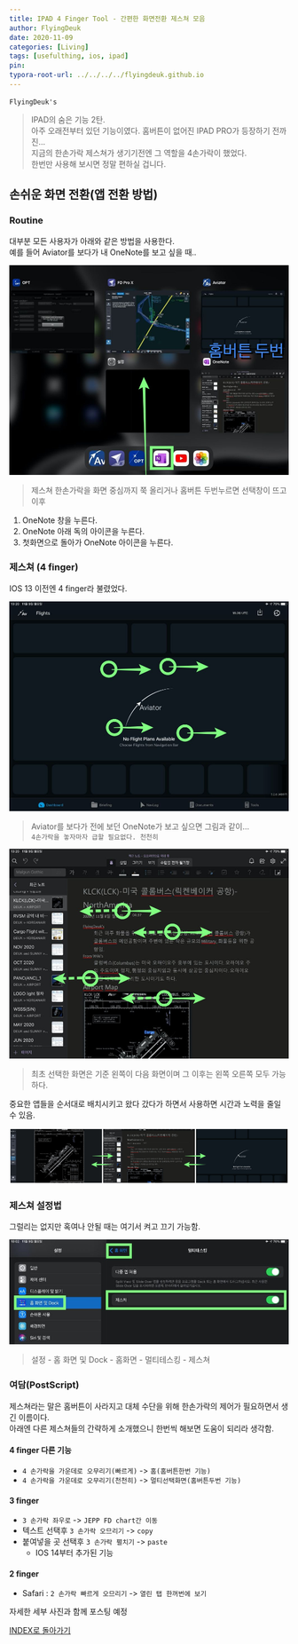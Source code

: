 ```yaml
---
title: IPAD 4 Finger Tool - 간편한 화면전환 제스쳐 모음
author: FlyingDeuk
date: 2020-11-09
categories: [Living]
tags: [usefulthing, ios, ipad]
pin:
typora-root-url: ../../../../flyingdeuk.github.io
---
```


`FlyingDeuk's`
> IPAD의 숨은 기능 2탄. <br>
아주 오래전부터 있던 기능이였다. 홈버튼이 없어진 IPAD PRO가 등장하기 전까진... <br>
지금의 한손가락 제스쳐가 생기기전엔 그 역할을 4손가락이 했었다. <br>
한번만 사용해 보시면 정말 편하실 겁니다.

## 손쉬운 화면 전환(앱 전환 방법)

### Routine
대부분 모든 사용자가 아래와 같은 방법을 사용한다. <br>
예를 들어 Aviator를 보다가 내 OneNote를 보고 싶을 때..

![4fing](/img/living/ipad/4fing.jpg)
>제스쳐 한손가락을 화면 중심까지 쭉 올리거나 홈버튼 두번누르면 선택창이 뜨고 이후<br>
1. OneNote 창을 누른다.
2. OneNote 아래 독의 아이콘을 누른다.
3. 첫화면으로 돌아가 OneNote 아이콘을 누른다.

### 제스쳐 (4 finger)  
IOS 13 이전엔 4 finger라 불렸었다.

![4fing](/img/living/ipad/4fing1.jpg)
>Aviator를 보다가 전에 보던 OneNote가 보고 싶으면 그림과 같이... <br>
`4손가락을 놓자마자 급할 필요없다. 천천히`

![4fing](/img/living/ipad/4fing2.jpg)
>최초 선택한 화면은 기준 왼쪽이 다음 화면이며 그 이후는 왼쪽 오른쪽 모두 가능하다.

중요한 앱들을 순서대로 배치시키고 왔다 갔다가 하면서 사용하면 시간과 노력을 줄일 수 있음. <br>

![4fing](/img/living/ipad/4fing6.png)

### 제스쳐 설정법
그럴리는 없지만 혹여나 안될 때는 여기서 켜고 끄기 가능함.

![4fing](/img/living/ipad/4fing5.jpg)
> 설정 - 홈 화면 및 Dock - 홈화면 - 멀티테스킹 - 제스쳐

### 여담(PostScript)
제스쳐라는 말은 홈버튼이 사라지고 대체 수단을 위해 한손가락의 제어가 필요하면서 생긴 이름이다. <br>
아래엔 다른 제스쳐들의 간략하게 소개했으니 한번씩 해보면 도움이 되리라 생각함.

#### 4 finger 다른 기능
- `4 손가락을 가운데로 오무리기(빠르게)` -> `홈(홈버튼한번 기능)`
- `4 손가락을 가운데로 오무리기(천천히)` -> `멀티선택화면(홈버튼두번 기능)`

#### 3 finger
- `3 손가락 좌우로` -> `JEPP FD chart간 이동`
- 텍스트 선택후 `3 손가락 오므리기` -> `copy`
- 붙여넣을 곳 선택후 `3 손가락 펼치기` -> `paste`
  - IOS 14부터 추가된 기능

#### 2 finger
- Safari : `2 손가락 빠르게 오므리기` -> `열린 탭 한꺼번에 보기`


자세한 세부 사진과 함께 포스팅 예정

[INDEX로 돌아가기](/posts/Ipad/)
